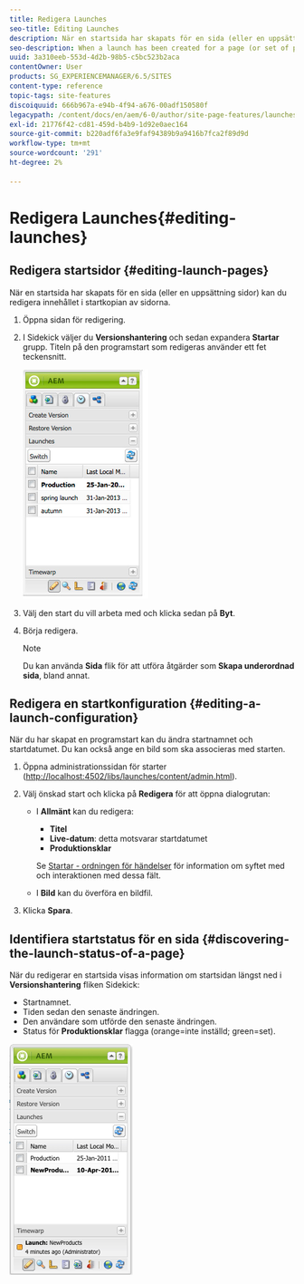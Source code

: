 ```yaml
---
title: Redigera Launches
seo-title: Editing Launches
description: När en startsida har skapats för en sida (eller en uppsättning sidor) kan du redigera innehållet i startkopian av sidorna.
seo-description: When a launch has been created for a page (or set of pages) you can edit the content in the launch copy of the page(s).
uuid: 3a310eeb-553d-4d2b-98b5-c5bc523b2aca
contentOwner: User
products: SG_EXPERIENCEMANAGER/6.5/SITES
content-type: reference
topic-tags: site-features
discoiquuid: 666b967a-e94b-4f94-a676-00adf150580f
legacypath: /content/docs/en/aem/6-0/author/site-page-features/launches
exl-id: 21776f42-cd81-459d-b4b9-1d92e0aec164
source-git-commit: b220adf6fa3e9faf94389b9a9416b7fca2f89d9d
workflow-type: tm+mt
source-wordcount: '291'
ht-degree: 2%

---
```


# Redigera Launches{#editing-launches}

## Redigera startsidor {#editing-launch-pages}

När en startsida har skapats för en sida (eller en uppsättning sidor) kan du redigera innehållet i startkopian av sidorna.

1. Öppna sidan för redigering.
1. I Sidekick väljer du **Versionshantering** och sedan expandera **Startar** grupp. Titeln på den programstart som redigeras använder ett fet teckensnitt.

   ![chlimage_1-13](assets/chlimage_1-13.jpeg)

1. Välj den start du vill arbeta med och klicka sedan på **Byt**.
1. Börja redigera.

   >[!NOTE]
   >
   >Du kan använda **Sida** flik för att utföra åtgärder som **Skapa underordnad sida**, bland annat.

## Redigera en startkonfiguration {#editing-a-launch-configuration}

När du har skapat en programstart kan du ändra startnamnet och startdatumet. Du kan också ange en bild som ska associeras med starten.

1. Öppna administrationssidan för starter ([http://localhost:4502/libs/launches/content/admin.html](http://localhost:4502/libs/launches/content/admin.html)).

1. Välj önskad start och klicka på **Redigera** för att öppna dialogrutan:

   * I **Allmänt** kan du redigera:

      * **Titel**
      * **Live-datum**: detta motsvarar startdatumet
      * **Produktionsklar**

      Se [Startar - ordningen för händelser](/help/sites-authoring/launches.md#launches-the-order-of-events) för information om syftet med och interaktionen med dessa fält.

   * I **Bild** kan du överföra en bildfil.


1. Klicka **Spara**.

## Identifiera startstatus för en sida {#discovering-the-launch-status-of-a-page}

När du redigerar en startsida visas information om startsidan längst ned i **Versionshantering** fliken Sidekick:

* Startnamnet.
* Tiden sedan den senaste ändringen.
* Den användare som utförde den senaste ändringen.
* Status för **Produktionsklar** flagga (orange=inte inställd; green=set).

![chlimage_1-186](assets/chlimage_1-186.png)
